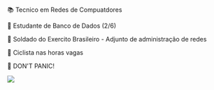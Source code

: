 📚 Tecnico em Redes de Compuatdores

🎒 Estudante de Banco de Dados (2/6)

👮 Soldado do Exercito Brasileiro - Adjunto de administração de redes

🚵 Ciclista nas horas vagas

🐋 DON'T PANIC!


<a href="https://www.youracclaim.com/badges/5cb183ce-ef15-43a2-8840-1462be271d58/public_url"> <img src="https://user-images.githubusercontent.com/18652465/92507357-3c4d8080-f1dd-11ea-89e3-2fe0746dd95f.png"> </a>
